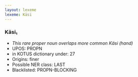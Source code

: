 ```yaml
---
layout: lexeme
lexeme: Käsi
---
```


###  Käsi₁

* _This rare proper noun overlaps more common *Käsi* (hand)_
* UPOS:  PROPN
* in KOTUS dictionary under:  27
* Origins: finer 
* Possible NER class:  LAST
* Blacklisted:  PROPN-BLOCKING

